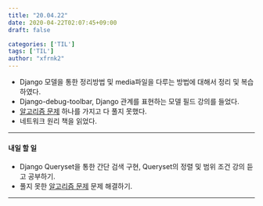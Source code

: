```yaml
---
title: "20.04.22"
date: 2020-04-22T02:07:45+09:00
draft: false

categories: ['TIL']
tags: ['TIL']
author: "xfrnk2"
---
```

+ Django 모델을 통한 정리방법 및 media파일을 다루는 방법에 대해서 정리 및 복습하였다.
+ Django-debug-toolbar, Django 관계를 표현하는 모델 필드 강의를 들었다.
+ [알고리즘 문제]((https://www.acmicpc.net/problem/18870)) 하나를 가지고 다 풀지 못했다.
+ 네트워크 원리 책을 읽었다.
--- 
#### 내일 할 일  
+ Django Queryset을 통한 간단 검색 구현, Queryset의 정렬 및 범위 조건 강의 듣고 공부하기.
+ 풀지 못한 [알고리즘 문제]((https://www.acmicpc.net/problem/18870)) 문제 해결하기.
---